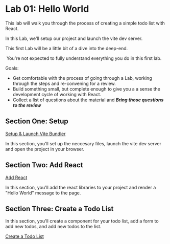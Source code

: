 <link rel="stylesheet" href="../../.images/styles.css"></link>

# Lab 01: Hello World

This lab will walk you through the process of creating a simple todo list with React.

<aside instruction>
<div map></div>

<div>
In this Lab, we'll setup our project and launch the vite dev server.

This first Lab will be a little bit of a dive into the deep-end.

️ You're not expected to fully understand everything you do in this first lab.

Goals:

- Get comfortable with the process of going through a Lab, working through the steps and re-convening for a review.
- Build something small, but complete enough to give you a a sense the development cycle of working with React.
- Collect a list of questions about the material and **_Bring those questions to the review_**
</div>
</aside>

## Section One: Setup

[Setup & Launch Vite Bundler](./section-01.md)

In this section, you'll set up the neccesary files, launch the vite dev server and open the project in your browser.

## Section Two: Add React

[Add React](./section-02.md)

In this section, you'll add the react libraries to your project and render a "Hello World" message to the page.

## Section Three: Create a Todo List

In this section, you'll create a component for your todo list, add a form to add new todos, and add new todos to the list.

[Create a Todo List](./section-03.md)
